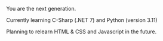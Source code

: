 You are the next generation.

Currently learning C-Sharp (.NET 7) and Python (version 3.11)

Planning to relearn HTML & CSS and Javascript in the future.

